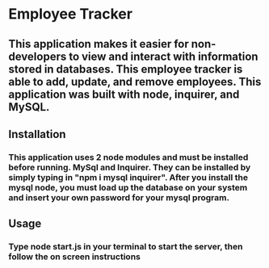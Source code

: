 # Employee Tracker

## This application makes it easier for  non-developers to view and interact with information stored in databases. This employee tracker is able to add, update, and remove employees.   This application was built with node, inquirer, and MySQL.

## Installation

### This application uses 2 node modules and must be installed before running.  MySql and Inquirer.   They can be installed by simply typing in "npm i mysql inquirer".  After you install the mysql node, you must load up the database on your system and insert your own password for your mysql program.

## Usage

### Type node start.js in your terminal to start the server,  then follow the on screen instructions 

  
  

